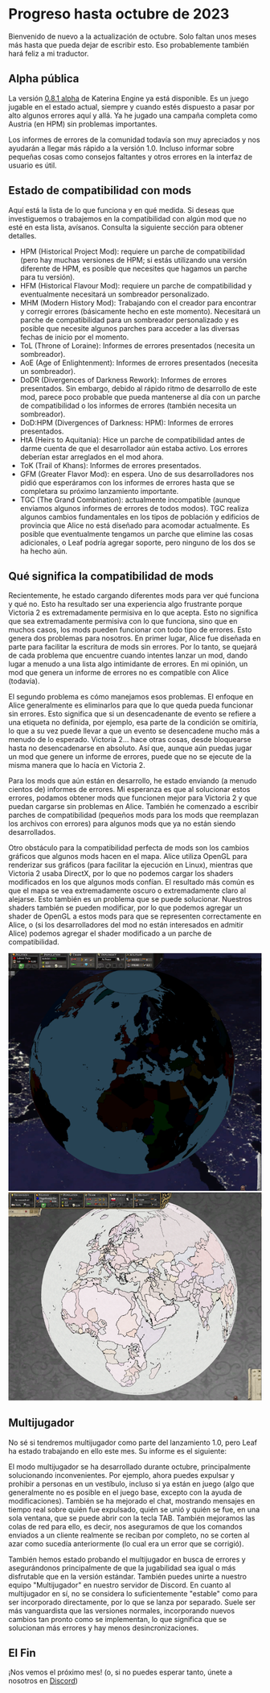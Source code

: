 # Progreso hasta octubre de 2023

Bienvenido de nuevo a la actualización de octubre. Solo faltan unos meses más hasta que pueda dejar de escribir esto. Eso probablemente también hará feliz a mi traductor.

## Alpha pública

La versión [0.8.1 alpha](https://github.com/Nivaturimika/Katerina-Engine/releases/download/v0.8.1%CE%B1/0.8.1-ALPHA.zip) de Katerina Engine ya está disponible. Es un juego jugable en el estado actual, siempre y cuando estés dispuesto a pasar por alto algunos errores aquí y allá. Ya he jugado una campaña completa como Austria (en HPM) sin problemas importantes.

Los informes de errores de la comunidad todavía son muy apreciados y nos ayudarán a llegar más rápido a la versión 1.0. Incluso informar sobre pequeñas cosas como consejos faltantes y otros errores en la interfaz de usuario es útil.

## Estado de compatibilidad con mods

Aquí está la lista de lo que funciona y en qué medida. Si deseas que investiguemos o trabajemos en la compatibilidad con algún mod que no esté en esta lista, avísanos. Consulta la siguiente sección para obtener detalles.

- HPM (Historical Project Mod): requiere un parche de compatibilidad (pero hay muchas versiones de HPM; si estás utilizando una versión diferente de HPM, es posible que necesites que hagamos un parche para tu versión).
- HFM (Historical Flavour Mod): requiere un parche de compatibilidad y eventualmente necesitará un sombreador personalizado.
- MHM (Modern History Mod): Trabajando con el creador para encontrar y corregir errores (básicamente hecho en este momento). Necesitará un parche de compatibilidad para un sombreador personalizado y es posible que necesite algunos parches para acceder a las diversas fechas de inicio por el momento.
- ToL (Throne of Loraine): Informes de errores presentados (necesita un sombreador).
- AoE (Age of Enlightenment): Informes de errores presentados (necesita un sombreador).
- DoDR (Divergences of Darkness Rework): Informes de errores presentados. Sin embargo, debido al rápido ritmo de desarrollo de este mod, parece poco probable que pueda mantenerse al día con un parche de compatibilidad o los informes de errores (también necesita un sombreador).
- DoD:HPM (Divergences of Darkness: HPM): Informes de errores presentados.
- HtA (Heirs to Aquitania): Hice un parche de compatibilidad antes de darme cuenta de que el desarrollador aún estaba activo. Los errores deberían estar arreglados en el mod ahora.
- ToK (Trail of Khans): Informes de errores presentados.
- GFM (Greater Flavor Mod): en espera. Uno de sus desarrolladores nos pidió que esperáramos con los informes de errores hasta que se completara su próximo lanzamiento importante.
- TGC (The Grand Combination): actualmente incompatible (aunque enviamos algunos informes de errores de todos modos). TGC realiza algunos cambios fundamentales en los tipos de población y edificios de provincia que Alice no está diseñado para acomodar actualmente. Es posible que eventualmente tengamos un parche que elimine las cosas adicionales, o Leaf podría agregar soporte, pero ninguno de los dos se ha hecho aún.

## Qué significa la compatibilidad de mods

Recientemente, he estado cargando diferentes mods para ver qué funciona y qué no. Esto ha resultado ser una experiencia algo frustrante porque Victoria 2 es extremadamente permisiva en lo que acepta. Esto no significa que sea extremadamente permisiva con lo que funciona, sino que en muchos casos, los mods pueden funcionar con todo tipo de errores. Esto genera dos problemas para nosotros. En primer lugar, Alice fue diseñada en parte para facilitar la escritura de mods sin errores. Por lo tanto, se quejará de cada problema que encuentre cuando intentes lanzar un mod, dando lugar a menudo a una lista algo intimidante de errores. En mi opinión, un mod que genera un informe de errores no es compatible con Alice (todavía).

El segundo problema es cómo manejamos esos problemas. El enfoque en Alice generalmente es eliminarlos para que lo que queda pueda funcionar sin errores. Esto significa que si un desencadenante de evento se refiere a una etiqueta no definida, por ejemplo, esa parte de la condición se omitiría, lo que a su vez puede llevar a que un evento se desencadene mucho más a menudo de lo esperado. Victoria 2... hace otras cosas, desde bloquearse hasta no desencadenarse en absoluto. Así que, aunque aún puedas jugar un mod que genere un informe de errores, puede que no se ejecute de la misma manera que lo hacía en Victoria 2.

Para los mods que aún están en desarrollo, he estado enviando (a menudo cientos de) informes de errores. Mi esperanza es que al solucionar estos errores, podamos obtener mods que funcionen mejor para Victoria 2 y que puedan cargarse sin problemas en Alice. También he comenzado a escribir parches de compatibilidad (pequeños mods para los mods que reemplazan los archivos con errores) para algunos mods que ya no están siendo desarrollados.

Otro obstáculo para la compatibilidad perfecta de mods son los cambios gráficos que algunos mods hacen en el mapa. Alice utiliza OpenGL para renderizar sus gráficos (para facilitar la ejecución en Linux), mientras que Victoria 2 usaba DirectX, por lo que no podemos cargar los shaders modificados en los que algunos mods confían. El resultado más común es que el mapa se vea extremadamente oscuro o extremadamente claro al alejarse. Esto también es un problema que se puede solucionar. Nuestros shaders también se pueden modificar, por lo que podemos agregar un shader de OpenGL a estos mods para que se representen correctamente en Alice, o (si los desarrolladores del mod no están interesados en admitir Alice) podemos agregar el shader modificado a un parche de compatibilidad.

![too dark MHM](./images/mhm.png)
![too light ToL](./images/tol.png)

## Multijugador

No sé si tendremos multijugador como parte del lanzamiento 1.0, pero Leaf ha estado trabajando en ello este mes. Su informe es el siguiente:

El modo multijugador se ha desarrollado durante octubre, principalmente solucionando inconvenientes. Por ejemplo, ahora puedes expulsar y prohibir a personas en un vestíbulo, incluso si ya están en juego (algo que generalmente no es posible en el juego base, excepto con la ayuda de modificaciones). También se ha mejorado el chat, mostrando mensajes en tiempo real sobre quién fue expulsado, quién se unió y quién se fue, en una sola ventana, que se puede abrir con la tecla TAB. También mejoramos las colas de red para ello, es decir, nos aseguramos de que los comandos enviados a un cliente realmente se reciban por completo, no se corten al azar como sucedía anteriormente (lo cual era un error que se corrigió).

También hemos estado probando el multijugador en busca de errores y asegurándonos principalmente de que la jugabilidad sea igual o más disfrutable que en la versión estándar. También puedes unirte a nuestro equipo "Multijugador" en nuestro servidor de Discord. En cuanto al multijugador en sí, no se considera lo suficientemente "estable" como para ser incorporado directamente, por lo que se lanza por separado. Suele ser más vanguardista que las versiones normales, incorporando nuevos cambios tan pronto como se implementan, lo que significa que se solucionan más errores y hay menos desincronizaciones.

## El Fin

¡Nos vemos el próximo mes! (o, si no puedes esperar tanto, únete a nosotros en [Discord](https://discord.gg/QUJExr4mRn))